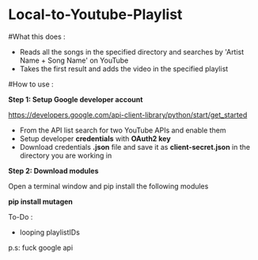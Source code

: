 # Local-to-Youtube-Playlist

#What this does : 
 - Reads all the songs in the specified directory and searches by 'Artist Name + Song Name' on YouTube
 - Takes the first result and adds the video in the specified playlist

#How to use :

**Step 1: Setup Google developer account**

https://developers.google.com/api-client-library/python/start/get_started

- From the API list search for two YouTube APIs and enable them
- Setup developer **credentials** with **OAuth2 key**
- Download credentials **.json** file and save it as **client-secret.json** in the directory you are working in

**Step 2: Download modules**

Open a terminal window and pip install the following modules

**pip install mutagen**




To-Do :

- looping playlistIDs































































p.s: fuck google api
